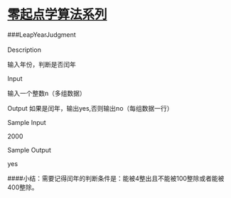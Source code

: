 # [零起点学算法系列](https://github.com/xlm7/ACM/tree/master/begin)

###LeapYearJudgment<br><br>
Description<br>

输入年份，判断是否闰年

Input

输入一个整数n（多组数据）

Output
如果是闰年，输出yes,否则输出no（每组数据一行）

Sample Input
 
2000

Sample Output

yes

####小结：需要记得闰年的判断条件是：能被4整出且不能被100整除或者能被400整除。